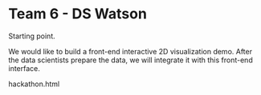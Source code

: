 # Team 6 - DS Watson

Starting point.

We would like to build a front-end interactive 2D visualization demo. After the data scientists
prepare the data, we will integrate it with this front-end interface.

hackathon.html
